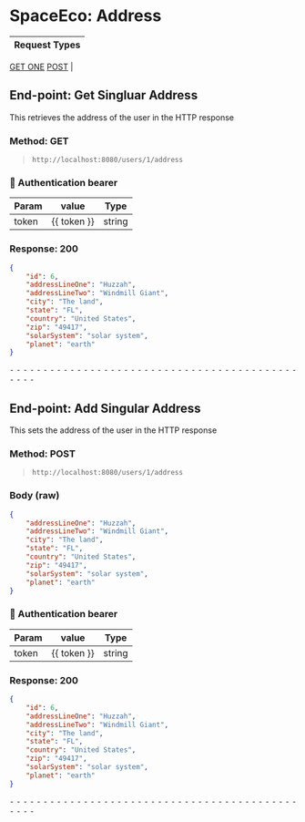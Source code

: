 # SpaceEco: Address

Request Types |
------------------|
[GET ONE](#End-point:-Get-Singular-Address)
[POST](#End-point:-Add-Singular-Address)
|


## End-point: Get Singluar Address
This retrieves the address of the user in the HTTP response

### Method: GET
>```
>http://localhost:8080/users/1/address
>```
### 🔑 Authentication bearer

| Param | value | Type |
|-----|-----|-----|
| token | {{ token }} | string |


### Response: 200
```json
{
    "id": 6,
    "addressLineOne": "Huzzah",
    "addressLineTwo": "Windmill Giant",
    "city": "The land",
    "state": "FL",
    "country": "United States",
    "zip": "49417",
    "solarSystem": "solar system",
    "planet": "earth"
}
```


⁃ ⁃ ⁃ ⁃ ⁃ ⁃ ⁃ ⁃ ⁃ ⁃ ⁃ ⁃ ⁃ ⁃ ⁃ ⁃ ⁃ ⁃ ⁃ ⁃ ⁃ ⁃ ⁃ ⁃ ⁃ ⁃ ⁃ ⁃ ⁃ ⁃ ⁃ ⁃ ⁃ ⁃ ⁃ ⁃ ⁃ ⁃ ⁃ ⁃ ⁃ ⁃ ⁃ ⁃ ⁃ ⁃ ⁃

## End-point: Add Singular Address
This sets the address of the user in the HTTP response

### Method: POST
>```
>http://localhost:8080/users/1/address
>```
### Body (**raw**)

```json
{
    "addressLineOne": "Huzzah",
    "addressLineTwo": "Windmill Giant",
    "city": "The land",
    "state": "FL",
    "country": "United States",
    "zip": "49417",
    "solarSystem": "solar system",
    "planet": "earth"
}
```

### 🔑 Authentication bearer

| Param | value | Type |
|-----|-----|-----|
| token | {{ token }} | string |


### Response: 200
```json
{
    "id": 6,
    "addressLineOne": "Huzzah",
    "addressLineTwo": "Windmill Giant",
    "city": "The land",
    "state": "FL",
    "country": "United States",
    "zip": "49417",
    "solarSystem": "solar system",
    "planet": "earth"
}
```


⁃ ⁃ ⁃ ⁃ ⁃ ⁃ ⁃ ⁃ ⁃ ⁃ ⁃ ⁃ ⁃ ⁃ ⁃ ⁃ ⁃ ⁃ ⁃ ⁃ ⁃ ⁃ ⁃ ⁃ ⁃ ⁃ ⁃ ⁃ ⁃ ⁃ ⁃ ⁃ ⁃ ⁃ ⁃ ⁃ ⁃ ⁃ ⁃ ⁃ ⁃ ⁃ ⁃ ⁃ ⁃ ⁃ ⁃
